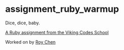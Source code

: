assignment_ruby_warmup
======================

Dice, dice, baby.

[A Ruby assignment from the Viking Codes School](http://www.vikingcodeschool.com)

Worked on by [Roy Chen](https://github.com/roychen25)